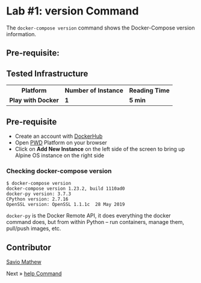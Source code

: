 # Lab #1: version Command

The `docker-compose version` command shows the Docker-Compose version information.


## Pre-requisite:

## Tested Infrastructure

<table class="tg">
  <tr>
    <th class="tg-yw4l"><b>Platform</b></th>
    <th class="tg-yw4l"><b>Number of Instance</b></th>
    <th class="tg-yw4l"><b>Reading Time</b></th>
    
  </tr>
  <tr>
    <td class="tg-yw4l"><b> Play with Docker</b></td>
    <td class="tg-yw4l"><b>1</b></td>
    <td class="tg-yw4l"><b>5 min</b></td>
    
  </tr>
  
</table>

## Pre-requisite

- Create an account with [DockerHub](https://hub.docker.com)
- Open [PWD](https://labs.play-with-docker.com/) Platform on your browser 
- Click on **Add New Instance** on the left side of the screen to bring up Alpine OS instance on the right side

### Checking docker-compose version 
```
$ docker-compose version
docker-compose version 1.23.2, build 1110ad0
docker-py version: 3.7.3
CPython version: 2.7.16
OpenSSL version: OpenSSL 1.1.1c  28 May 2019
```
`docker-py` is the Docker Remote API, it does everything the docker command does, but from within Python – run containers, manage them, pull/push images, etc.<br>


## Contributor
[Savio Mathew](https://www.linkedin.com/in/saviovettoor)

Next » [help Command]()

